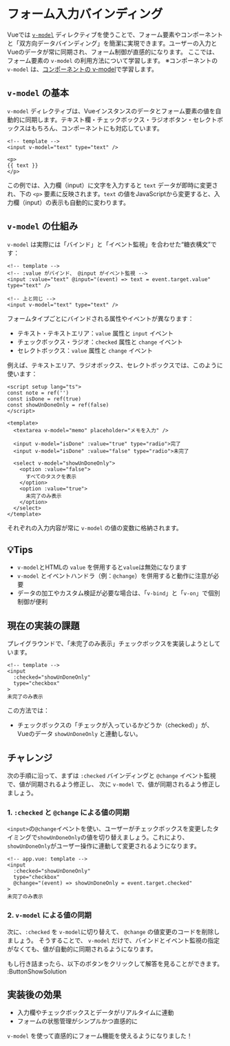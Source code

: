 # フォーム入力バインディング

Vueでは [`v-model`](https://ja.vuejs.org/api/built-in-directives.html#v-model) ディレクティブを使うことで、フォーム要素やコンポーネントと「双方向データバインディング」を簡潔に実現できます。ユーザーの入力とVueのデータが常に同期され、フォーム制御が直感的になります。
ここでは、フォーム要素の `v-model` の利用方法について学習します。
※コンポーネントの `v-model` は、[コンポーネントの v-model](componentization-3)で学習します。

## `v-model` の基本

`v-model` ディレクティブは、Vueインスタンスのデータとフォーム要素の値を自動的に同期します。テキスト欄・チェックボックス・ラジオボタン・セレクトボックスはもちろん、コンポーネントにも対応しています。

```vue
<!-- template -->
<input v-model="text" type="text" />

<p>
{{ text }}
</p>
```

この例では、入力欄（input）に文字を入力すると `text` データが即時に変更され、下の `<p>` 要素に反映されます。`text` の値をJavaScriptから変更すると、入力欄（input）の表示も自動的に変わります。

## `v-model` の仕組み

`v-model` は実際には「バインド」と「イベント監視」を合わせた“糖衣構文”です：

```vue
<!-- template -->
<!-- :value がバインド、 @input がイベント監視 -->
<input :value="text" @input="(event) => text = event.target.value" type="text" />

<!-- 上と同じ -->
<input v-model="text" type="text" />
```

フォームタイプごとにバインドされる属性やイベントが異なります：

- テキスト・テキストエリア：`value` 属性と `input` イベント
- チェックボックス・ラジオ：`checked` 属性と `change` イベント
- セレクトボックス：`value` 属性と `change` イベント

例えば、テキストエリア、ラジオボックス、セレクトボックスでは、このように使います：

```vue
<script setup lang="ts">
const note = ref('')
const isDone = ref(true)
const showUnDoneOnly = ref(false)
</script>

<template>
  <textarea v-model="memo" placeholder="メモを入力" />

  <input v-model="isDone" :value="true" type="radio">完了
  <input v-model="isDone" :value="false" type="radio">未完了

  <select v-model="showUnDoneOnly">
    <option :value="false">
      すべてのタスクを表示
    </option>
    <option :value="true">
      未完了のみ表示
    </option>
  </select>
</template>
```

それぞれの入力内容が常に `v-model` の値の変数に格納されます。

## 💡Tips

- `v-model`とHTMLの `value` を併用すると`value`は無効になります
- `v-model` とイベントハンドラ（例：`@change`）を併用すると動作に注意が必要
- データの加工やカスタム検証が必要な場合は、「`v-bind`」と「`v-on`」で個別制御が便利

## 現在の実装の課題

プレイグラウンドで、「未完了のみ表示」チェックボックスを実装しようとしています。

```vue
<!-- template -->
<input
  :checked="showUnDoneOnly"
  type="checkbox"
>
未完了のみ表示
```

この方法では：

- チェックボックスの「チェックが入っているかどうか（checked）」が、Vueのデータ `showUnDoneOnly` と連動しない。

## チャレンジ

次の手順に沿って、まずは `:checked` バインディングと `@change` イベント監視で、値が同期されるよう修正し、
次に `v-model` で、値が同期されるよう修正しましょう。

### 1. `:checked` と `@change` による値の同期

`<input>`の`@change`イベントを使い、ユーザーがチェックボックスを変更したタイミングで`showUnDoneOnly`の値を切り替えましょう。これにより、`showUnDoneOnly`がユーザー操作に連動して変更されるようになります。

```vue
<!-- app.vue: template -->
<input
  :checked="showUnDoneOnly"
  type="checkbox"
  @change="(event) => showUnDoneOnly = event.target.checked"
>
未完了のみ表示
```

### 2. `v-model` による値の同期

次に、`:checked` を `v-model`に切り替えて、 `@change` の値変更のコードを削除しましょう。
そうすることで、 `v-model` だけで、バインドとイベント監視の指定がなくても、値が自動的に同期されるようになります。

もし行き詰まったら、以下のボタンをクリックして解答を見ることができます。
:ButtonShowSolution

## 実装後の効果

- 入力欄やチェックボックスとデータがリアルタイムに連動
- フォームの状態管理がシンプルかつ直感的に

`v-model` を使って直感的にフォーム機能を使えるようになりました！
